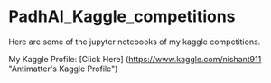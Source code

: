 # PadhAI_Kaggle_competitions

Here are some of the jupyter notebooks of my kaggle competitions.

My Kaggle Profile: [Click Here] (https://www.kaggle.com/nishant911 "Antimatter's Kaggle Profile")
